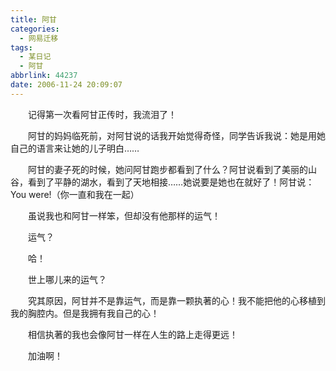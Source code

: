 ```yaml
---
title: 阿甘
categories:
  - 网易迁移
tags:
  - 某日记
  - 阿甘
abbrlink: 44237
date: 2006-11-24 20:09:07
---
```


&emsp;&emsp;记得第一次看阿甘正传时，我流泪了！

&emsp;&emsp;阿甘的妈妈临死前，对阿甘说的话我开始觉得奇怪，同学告诉我说：她是用她自己的语言来让她的儿子明白……

&emsp;&emsp;阿甘的妻子死的时候，她问阿甘跑步都看到了什么？阿甘说看到了美丽的山谷，看到了平静的湖水，看到了天地相接……她说要是她也在就好了！阿甘说：You were!（你一直和我在一起）

&emsp;&emsp;虽说我也和阿甘一样笨，但却没有他那样的运气！

&emsp;&emsp;运气？

&emsp;&emsp;哈！

&emsp;&emsp;世上哪儿来的运气？

&emsp;&emsp;究其原因，阿甘并不是靠运气，而是靠一颗执著的心！我不能把他的心移植到我的胸腔内。但是我拥有我自己的心！

&emsp;&emsp;相信执著的我也会像阿甘一样在人生的路上走得更远！

&emsp;&emsp;加油啊！

